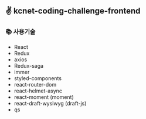 ## ✌ kcnet-coding-challenge-frontend

### 📚 사용기술
- React
- Redux
- axios
- Redux-saga
- immer
- styled-components
- react-router-dom
- react-helmet-async
- react-moment (moment)
- react-draft-wysiwyg (draft-js)
- qs